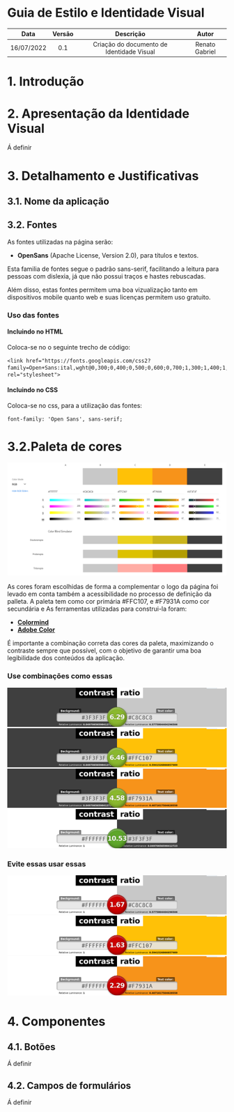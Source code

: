 # Guia de Estilo e Identidade Visual

| Data | Versão | Descrição | Autor |
| :-: | :-: | :-: | :-: |
| 16/07/2022 | 0.1 | Criação do documento de Identidade Visual | Renato Gabriel |

# 1. Introdução

# 2. Apresentação da Identidade Visual

Á definir

# 3. Detalhamento e Justificativas

## 3.1. Nome da aplicação

## 3.2. Fontes

As fontes utilizadas na página serão:

 - **OpenSans** (Apache License, Version 2.0), para títulos e textos.

Esta familia de fontes segue o padrão sans-serif, facilitando a leitura para pessoas com dislexia, já que não possui traços e hastes rebuscadas.

Além disso, estas fontes permitem uma boa vizualização tanto em dispositivos mobile quanto web e suas licenças permitem uso gratuito.

### Uso das fontes

#### Incluindo no HTML

Coloca-se no <head> o seguinte trecho de código:

	<link href="https://fonts.googleapis.com/css2?family=Open+Sans:ital,wght@0,300;0,400;0,500;0,600;0,700;1,300;1,400;1,500;1,600;1,800&display=swap" rel="stylesheet"> 

#### Incluindo no CSS

Coloca-se no css, para a utilização das fontes:

	font-family: 'Open Sans', sans-serif;

# 3.2.Paleta de cores

![Paleta de Cores](Imgs/Identidade/Paleta_de_Cores.png)

As cores foram escolhidas de forma a complementar o logo da página foi levado em conta também a acessibilidade no processo de definição da palleta. A paleta tem como cor primária #FFC107, e #F7931A como cor secundária e 
As ferramentas utilizadas para construi-la foram:

- [**Colormind**](http://colormind.io/)
- [**Adobe** **Color**](https://color.adobe.com/create/color-accessibility)

É importante a combinação correta das cores da paleta, maximizando o contraste sempre que possível, com o objetivo de garantir uma boa legibilidade dos conteúdos da aplicação.

### Use combinações como essas

![Teste de Contraste 1](Imgs/Identidade/01-Teste_de_contraste.png)
![Teste de Contraste 2](Imgs/Identidade/02-Teste_de_contraste.png)
![Teste de Contraste 3](Imgs/Identidade/03-Teste_de_contraste.png)
![Teste de Contraste 4](Imgs/Identidade/04-Teste_de_contraste.png)

### Evite essas usar essas

![Teste de Contraste 5](Imgs/Identidade/05-Teste_de_contraste.png)
![Teste de Contraste 6](Imgs/Identidade/06-Teste_de_contraste.png)
![Teste de Contraste 7](Imgs/Identidade/07-Teste_de_contraste.png) 

# 4. Componentes

## 4.1. Botões

Á definir

## 4.2. Campos de formulários

Á definir